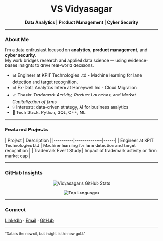<h1 align="center">VS Vidyasagar</h1>

<p align="center">
  <b>Data Analytics | Product Management | Cyber Security</b>
</p>

---

### About Me

I’m a data enthusiast focused on **analytics**, **product management**, and **cyber security**.  
My work bridges research and applied data science — using evidence-based insights to drive real-world decisions.

- 📊 Engineer at KPIT Technologies Ltd - Machine learning for lane detection and target recognition. 
- 📊 Ex-Data Analytics Intern at Honeywell Inc - Cloud Migration 
- 📈 Thesis: *Trademark Activity, Product Launches, and Market Capitalization of firms*  
- 💡 Interests: data-driven strategy, AI for business analytics  
- 🧰 Tech Stack: Python, SQL, C++, ML

---

### Featured Projects

| Project | Description |
|----------|--------------|------|
| Engineer at KPIT Technologies Ltd | Machine learning for lane detection and target recognition |
| Trademark Event Study | Impact of trademark activity on firm market cap |

---

### GitHub Insights

<div align="center">
  
![Vidyasagar's GitHub Stats](https://github-readme-stats.vercel.app/api?username=YOUR_USERNAME&show_icons=true&theme=transparent&hide_border=true)

![Top Languages](https://github-readme-stats.vercel.app/api/top-langs/?username=YOUR_USERNAME&layout=compact&theme=transparent&hide_border=true)

</div>

---

### Connect

[LinkedIn]([https://www.linkedin.com/in/YOUR_LINKEDIN](https://www.linkedin.com/in/vidyasagar-vs-9b1158190/)) · [Email](mailto:vidyasagar2354@gmail.com) · [GitHub](https://github.com/Sagar2354)

---

<sub>“Data is the new oil, but insight is the new gold.”</sub>
